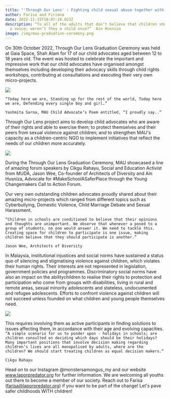 ```yaml
---
title: "'Through Our Lens' : Fighting child sexual abuse together with children!"
author: Farisa and Firzana
date: 2022-11-15T10:07:19.023Z
description: “To all of the adults that don’t believe that children should have
  a voice; weren’t they a child once?”  Ain Husniza
image: /img/mau-graduation-ceremony.png
---
```

On 30th October 2022, Through Our Lens Graduation Ceremony was held at Gaia Space, Shah Alam for 17 of our child advocates aged between 12 to 18 years old. The event was hosted to celebrate the important and impressive work that our child advocates have organised amongst themselves including developing their advocacy skills through child rights workshops, contributing at consultations and executing their very own
micro-projects.

![](/img/mau-poetry-recital.jpg)

`“Today here we are,
Standing up for the rest of the world,
Today here we are,
Defending every single boy and girl.”`

`Yashmita Sarna, MAU Child Advocate’s Poem entitled, “I proudly say..”`

Through Our Lens project aims to develop child advocates who are aware of their rights and able to exercise them; to protect themselves and their peers from sexual violence against children; and to strengthen MAU's capacity as a children-centric NGO to implement initiatives that reflect the needs of our children more accurately.

![](/img/mau-young-changemakers_-call-to-action-forum.jpg)

During the Through Our Lens Graduation Ceremony, MAU showcased a line of amazing forum speakers by Cikgu Rahayu, Social and Education Activist from MUDA, Jason Wee, Co-founder of Architects of Diversity and Ain Husniza, Advocate for #MakeSchoolASaferPlace through the Young Changemakers Call to Action Forum.

Our very own outstanding children advocates proudly shared about their amazing micro-projects which ranged from different topics such as Cyberbullying, Domestic Violence, Child Marriage Debate and Sexual Harassment.

`“Children in schools are conditioned to believe that their opinions and thoughts are unimportant. We observe that whenever a posed to a group of students, no one would answer it. We need to tackle this. Creating space for children to participate is one issue, making children believe that they should participate is another.”`

`Jason Wee, Architects of Diversity`

In Malaysia, institutional injustices and social norms have sustained a status quo of silencing and stigmatising violence against children, which violates their human rights. Their interests are not represented in legislation, government policies and programmes. Discriminatory social norms have also an impact on the abilitychildren to realise their rights to protection and participation who come from groups with disabilities, living in rural and remote areas, sexual minority adolescents and stateless, undocumented and refugee adolescents. Efforts to confront violence against children will not succeed unless founded on what children and young people
themselves need. 

![](/img/mau-graduation-ceremony.png)

This requires involving them as active participants in finding solutions to issues affecting them, in accordance with their age and evolving capacities.
\
`“A simple scenario for us to ponder upon - holidays in schools; are children consulted on deciding which days should be their holidays? Many important positions that involve decision making regarding children’s lives are all monopolised by adults, where are the children? We should start treating children as equal decision makers.”`

`Cikgu Rahayu`


Head on to our Instagram @monstersamongus_my and our website www.laporpredator.org for further information. We are welcoming all youths out there to become a member of our society. Reach out to Farisa (farisa@laporpredator.org) if you want to be part of the change! Let's pave safer childhoods WITH children!